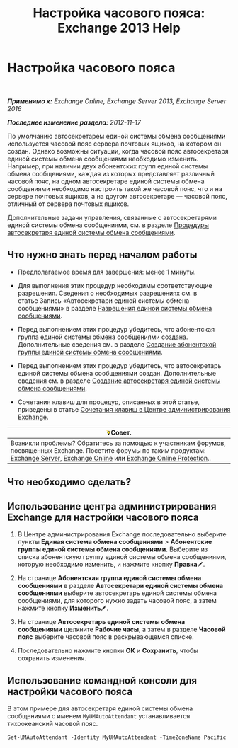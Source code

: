 ﻿---
title: 'Настройка часового пояса: Exchange 2013 Help'
TOCTitle: Настройка часового пояса
ms:assetid: 30d769e1-3657-4622-bc9a-643c63cf46d9
ms:mtpsurl: https://technet.microsoft.com/ru-ru/library/Aa997162(v=EXCHG.150)
ms:contentKeyID: 50556354
ms.date: 04/30/2018
mtps_version: v=EXCHG.150
ms.translationtype: HT
---

# Настройка часового пояса

 

_**Применимо к:** Exchange Online, Exchange Server 2013, Exchange Server 2016_

_**Последнее изменение раздела:** 2012-11-17_

По умолчанию автосекретарем единой системы обмена сообщениями используется часовой пояс сервера почтовых ящиков, на котором он создан. Однако возможны ситуации, когда часовой пояс автосекретаря единой системы обмена сообщениями необходимо изменить. Например, при наличии двух абонентских групп единой системы обмена сообщениями, каждая из которых представляет различный часовой пояс, на одном автосекретаре единой системы обмена сообщениями необходимо настроить такой же часовой пояс, что и на сервере почтовых ящиков, а на другом автосекретаре — часовой пояс, отличный от сервера почтовых ящиков.

Дополнительные задачи управления, связанные с автосекретарями единой системы обмена сообщениями, см. в разделе [Процедуры автосекретаря единой системы обмена сообщениями](um-auto-attendant-procedures-exchange-2013-help.md).

## Что нужно знать перед началом работы

  - Предполагаемое время для завершения: менее 1 минуты.

  - Для выполнения этих процедур необходимы соответствующие разрешения. Сведения о необходимых разрешениях см. в статье Запись «Автосекретари единой системы обмена сообщениями» в разделе [Разрешения единой системы обмена сообщениями](unified-messaging-permissions-exchange-2013-help.md).

  - Перед выполнением этих процедур убедитесь, что абонентская группа единой системы обмена сообщениями создана. Дополнительные сведения см. в разделе [Создание абонентской группы единой системы обмена сообщениями](create-a-um-dial-plan-exchange-2013-help.md).

  - Перед выполнением этих процедур убедитесь, что автосекретарь единой системы обмена сообщениями создан. Дополнительные сведения см. в разделе [Создание автосекретаря единой системы обмена сообщениями](create-a-um-auto-attendant-exchange-2013-help.md).

  - Сочетания клавиш для процедур, описанных в этой статье, приведены в статье [Сочетания клавиш в Центре администрирования Exchange](keyboard-shortcuts-in-the-exchange-admin-center-exchange-online-protection-help.md).

<table>
<thead>
<tr class="header">
<th><img src="images/Bb124558.tip(EXCHG.150).gif" title="Совет" alt="Совет" />Совет.</th>
</tr>
</thead>
<tbody>
<tr class="odd">
<td>Возникли проблемы? Обратитесь за помощью к участникам форумов, посвященных Exchange. Посетите форумы по таким продуктам: <a href="https://go.microsoft.com/fwlink/p/?linkid=60612">Exchange Server</a>, <a href="https://go.microsoft.com/fwlink/p/?linkid=267542">Exchange Online</a> или <a href="https://go.microsoft.com/fwlink/p/?linkid=285351">Exchange Online Protection</a>..</td>
</tr>
</tbody>
</table>


## Что необходимо сделать?

## Использование центра администрирования Exchange для настройки часового пояса

1.  В Центре администрирования Exchange последовательно выберите пункты **Единая система обмена сообщениями** \> **Абонентские группы единой системы обмена сообщениями**. Выберите из списка абонентскую группу единой системы обмена сообщениями, которую необходимо изменить, и нажмите кнопку **Правка**![Значок редактирования](images/Bb124582.6f53ccb2-1f13-4c02-bea0-30690e6ea71d(EXCHG.150).gif "Значок редактирования").

2.  На странице **Абонентская группа единой системы обмена сообщениями** в разделе **Автосекретари единой системы обмена сообщениями** выберите автосекретарь единой системы обмена сообщениями, для которого нужно задать часовой пояс, а затем нажмите кнопку **Изменить**![Значок редактирования](images/Bb124582.6f53ccb2-1f13-4c02-bea0-30690e6ea71d(EXCHG.150).gif "Значок редактирования").

3.  На странице **Автосекретарь единой системы обмена сообщениями** щелкните **Рабочие часы**, а затем в разделе **Часовой пояс** выберите часовой пояс в раскрывающемся списке.

4.  Последовательно нажмите кнопки **ОК** и **Сохранить**, чтобы сохранить изменения.

## Использование командной консоли для настройки часового пояса

В этом примере для автосекретаря единой системы обмена сообщениями с именем `MyUMAutoAttendant` устанавливается тихоокеанский часовой пояс.

    Set-UMAutoAttendant -Identity MyUMAutoAttendant -TimeZoneName Pacific

